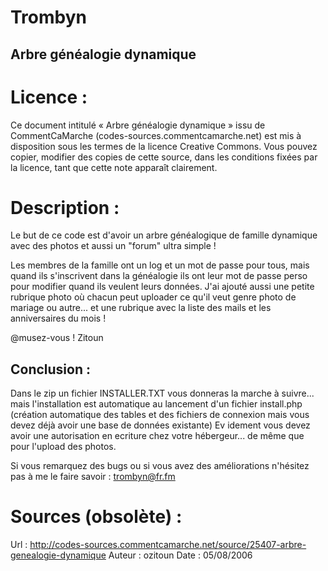 # Trombyn
Arbre généalogie dynamique
--------------------------

Licence :
=========

Ce document intitulé « Arbre généalogie dynamique » issu de CommentCaMarche (codes-sources.commentcamarche.net) est mis à disposition sous les termes de la licence Creative Commons. Vous pouvez copier, modifier des copies de cette source, dans les conditions fixées par la licence, tant que cette note apparaît clairement.

Description :
=============

Le but de ce code est d'avoir un arbre généalogique de famille dynamique avec des photos et aussi un "forum" ultra simple !

Les membres de la famille ont un log et un mot de passe pour tous, mais quand ils s'inscrivent dans la généalogie ils ont leur mot de passe perso pour modifier quand ils veulent leurs données.
J'ai ajouté aussi une petite rubrique photo o&ugrave; chacun peut uploader ce qu'il veut genre photo de mariage ou autre... et une rubrique avec la liste des mails et les anniversaires du mois !

@musez-vous !
Zitoun
<a name='conclusion'></a><h2>Conclusion :</h2>

Dans le zip un fichier INSTALLER.TXT vous donneras la marche à suivre... mais l'installation est automatique au lancement d'un fichier install.php (création automatique des tables et des fichiers de connexion mais vous devez déjà avoir une base de données existante) Ev
idement vous devez avoir une autorisation en ecriture chez votre hébergeur... de même que pour l'upload des photos.

Si vous remarquez des bugs ou si vous avez des améliorations n'hésitez pas à me le faire savoir : trombyn@fr.fm


Sources (obsolète) :
====================
Url     : http://codes-sources.commentcamarche.net/source/25407-arbre-genealogie-dynamique
Auteur  : ozitoun
Date    : 05/08/2006
